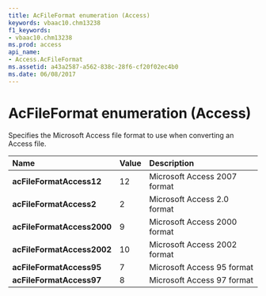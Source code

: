 ```yaml
---
title: AcFileFormat enumeration (Access)
keywords: vbaac10.chm13238
f1_keywords:
- vbaac10.chm13238
ms.prod: access
api_name:
- Access.AcFileFormat
ms.assetid: a43a2587-a562-838c-28f6-cf20f02ec4b0
ms.date: 06/08/2017
---
```



# AcFileFormat enumeration (Access)

Specifies the Microsoft Access file format to use when converting an Access file.



|Name|Value|Description|
|:-----|:-----|:-----|
|**acFileFormatAccess12**|12|Microsoft Access 2007 format|
|**acFileFormatAccess2**|2|Microsoft Access 2.0 format|
|**acFileFormatAccess2000**|9|Microsoft Access 2000 format|
|**acFileFormatAccess2002**|10|Microsoft Access 2002 format|
|**acFileFormatAccess95**|7|Microsoft Access 95 format|
|**acFileFormatAccess97**|8|Microsoft Access 97 format|

